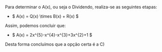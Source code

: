 Para determinar o A(x), ou seja o Dividendo, realiza-se as seguintes etapas: 

 - $ A(x) = Q(x) \times B(x) + R(x) $

 Assim, podemos concluir que: 

 - $  A(x) =  2x^{5}-x^{4}-x^{3}+3x^{2}+1 $ 


Desta forma concluímos que a opção certa é a C) 

